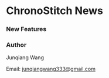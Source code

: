 # ChronoStitch News


### New Features







### Author 

Junqiang Wang

Email: junqiangwang333@gmail.com



